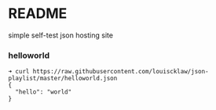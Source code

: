 # README

simple self-test json hosting site

### helloworld
```
➜ curl https://raw.githubusercontent.com/louiscklaw/json-playlist/master/helloworld.json
{
  "hello": "world"
}
```
